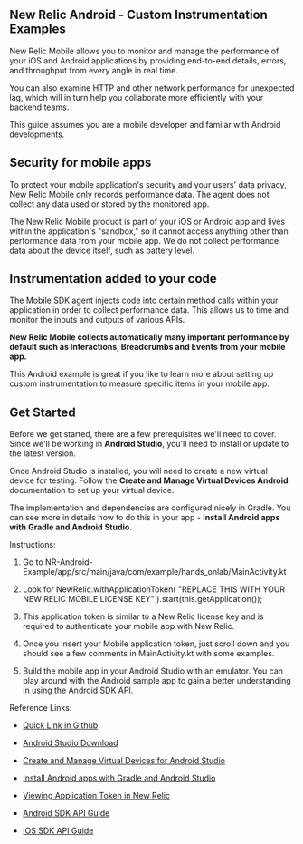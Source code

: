 ## New Relic Android - Custom Instrumentation Examples

New Relic Mobile allows you to monitor and manage the performance of your iOS and Android applications by providing end-to-end details, errors, and throughput from every angle in real time.

You can also examine HTTP and other network performance for unexpected lag, which will in turn help you collaborate more efficiently with your backend teams.

This guide assumes you are a mobile developer and familar with Android developments.

## Security for mobile apps

To protect your mobile application's security and your users' data privacy, New Relic Mobile only records performance data. The agent does not collect any data used or stored by the monitored app.

The New Relic Mobile product is part of your iOS or Android app and lives within the application's "sandbox," so it cannot access anything other than performance data from your mobile app. We do not collect performance data about the device itself, such as battery level.

## Instrumentation added to your code

The Mobile SDK agent injects code into certain method calls within your application in order to collect performance data. This allows us to time and monitor the inputs and outputs of various APIs.

**New Relic Mobile collects automatically many important performance by default such as Interactions, Breadcrumbs and Events from your mobile app.**

This Android example is great if you like to learn more about setting up custom instrumentation to measure specific items in your mobile app.

## Get Started

Before we get started, there are a few prerequisites we'll need to cover. Since we'll be working in **Android Studio**, you'll need to install or update to the latest version.

Once Android Studio is installed, you will need to create a new virtual device for testing. Follow the **Create and Manage Virtual Devices Android** documentation to set up your virtual device.

The implementation and dependencies are configured nicely in Gradle. You can see more in details how to do this in your app - **Install Android apps with Gradle and Android Studio**.

Instructions:

1. Go to NR-Android-Example/app/src/main/java/com/example/hands_onlab/MainActivity.kt

2. Look for NewRelic.withApplicationToken(
   "REPLACE THIS WITH YOUR NEW RELIC MOBILE LICENSE KEY"
   ).start(this.getApplication());

3. This application token is similar to a New Relic license key and is required to authenticate your mobile app with New Relic.

4. Once you insert your Mobile application token, just scroll down and you should see a few comments in MainActivity.kt with some examples.

5. Build the mobile app in your Android Studio with an emulator. You can play around with the Android sample app to gain a better understanding in using the Android SDK API.

Reference Links:

-   [Quick Link in Github](https://github.com/ntcsteve/NR-Android-Example/blob/master/app/src/main/java/com/example/hands_onlab/MainActivity.kt)

-   [Android Studio Download](https://developer.android.com/studio/)

-   [Create and Manage Virtual Devices for Android Studio](https://developer.android.com/studio/run/managing-avds)

-   [Install Android apps with Gradle and Android Studio](https://docs.newrelic.com/docs/mobile-monitoring/new-relic-mobile-android/install-configure/install-android-apps-gradle-android-studio)

-   [Viewing Application Token in New Relic](https://docs.newrelic.com/docs/mobile-monitoring/new-relic-mobile/maintenance/viewing-your-application-token)

-   [Android SDK API Guide](https://docs.newrelic.com/docs/mobile-monitoring/new-relic-mobile-android/api-guides/android-sdk-api-guide)

-   [iOS SDK API Guide](https://docs.newrelic.com/docs/mobile-monitoring/new-relic-mobile-ios/api-guides/ios-sdk-api-guide)
